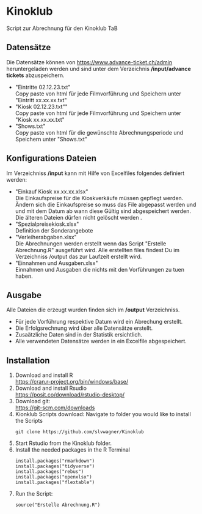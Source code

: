 
# Kinoklub

Script zur Abrechnung für den Kinoklub TaB

## Datensätze

Die Datensätze können von <https://www.advance-ticket.ch/admin> heruntergeladen werden und sind unter dem Verzeichnis
**/input/advance tickets** abzuspeichern.

-   "Eintritte 02.12.23.txt" \
    Copy paste von html für jede Filmvorführung und Speichern unter "Eintritt xx.xx.xx.txt"
-   "Kiosk 02.12.23.txt"" \
    Copy paste von html für jede Filmvorführung und Speichern unter "Kiosk xx.xx.xx.txt"
-   "Shows.txt" \
    Copy paste von html für die gewünschte Abrechnungsperiode und Speichern unter "Shows.txt"

## Konfigurations Dateien

Im Verzeichniss **/input** kann mit Hilfe von Excelfiles folgendes definiert werden:

-   "Einkauf Kiosk xx.xx.xx.xlsx" \
    Die Einkaufspreise für die Kioskverkäufe müssen gepflegt werden. Ändern sich die Einkaufspreise so muss das File
    abgepasst werden und und mit dem Datum ab wann diese Gültig sind abgespeichert werden. Die älteren Dateien dürfen
    nicht gelöscht werden .
-   "Spezialpreisekiosk.xlsx" \
    Definition der Sonderangebote
-   "Verleiherabgaben.xlsx" \
    Die Abrechnungen werden erstellt wenn das Script "Erstelle Abrechnung.R" ausgeführt wird. Alle erstellten files
    findest Du im Verzeichniss /output das zur Laufzeit erstellt wird.
-   "Einnahmen und Ausgaben.xlsx" \
    Einnahmen und Ausgaben die nichts mit den Vorführungen zu tuen haben. 

## Ausgabe 
Alle Dateien die erzeugt wurden finden sich im **/output** Verzeichniss.

- Für jede Vorführung respektive Datum wird ein Abrechung erstellt.
- Die Erfolgsrechnung wird über alle Datensätze erstellt.
- Zusaätzliche Daten sind in der Statistik ersichtlich.
- Alle verwendeten Datensätze werden in ein Excelfile abgespeichert.

## Installation

1.  Download and install R \
    <https://cran.r-project.org/bin/windows/base/>
2.  Download and install Rsudio \
    <https://posit.co/download/rstudio-desktop/>
3.  Download git: \
    <https://git-scm.com/downloads>
5.  Kionklub Scripts download:
    Navigate to folder you would like to install the Scripts
    ```
    git clone https://github.com/slvwagner/Kinoklub
    ```
6.  Start Rstudio from the Kinoklub folder.
7.  Install the needed packages in the R Terminal
    ```
    install.packages("rmarkdown")
    install.packages("tidyverse")
    install.packages("rebus")
    install.packages("openxlsx")
    install.packages("flextable")
    ```
8.  Run the Script:
    ```
    source("Erstelle Abrechnung.R")
    ```
